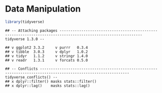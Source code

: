 Data Manipulation
================

``` r
library(tidyverse)
```

    ## -- Attaching packages ------------------------------------------------------------------------------------------------------------ tidyverse 1.3.0 --

    ## v ggplot2 3.3.2     v purrr   0.3.4
    ## v tibble  3.0.3     v dplyr   1.0.2
    ## v tidyr   1.1.2     v stringr 1.4.0
    ## v readr   1.3.1     v forcats 0.5.0

    ## -- Conflicts --------------------------------------------------------------------------------------------------------------- tidyverse_conflicts() --
    ## x dplyr::filter() masks stats::filter()
    ## x dplyr::lag()    masks stats::lag()
